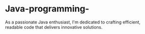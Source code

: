 # Java-programming-
As a passionate Java enthusiast, I'm dedicated to crafting efficient, readable code that delivers innovative solutions.
